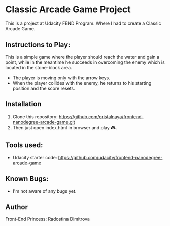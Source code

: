 # Classic Arcade Game Project

This is a project at Udacity FEND Program. Where I had to create a Classic Arcade Game.


## Instructions to Play:

This is a simple game where the player should reach the water and gain a point, while in the meantime he succeeds in overcoming the enemy which is located in the stone-block area.
* The player is moving only with the arrow keys.
* When the player collides with the enemy, he returns to his starting position and the score resets.


## Installation

1. Clone this repository: https://github.com/cristalnaya/frontend-nanodegree-arcade-game.git
2. Then just open index.html in browser and play 🎮.

## Tools used: 

*  Udacity starter code: https://github.com/udacity/frontend-nanodegree-arcade-game


## Known Bugs:

*  I'm not aware of any bugs yet.

## Author

Front-End Princess: Radostina Dimitrova
